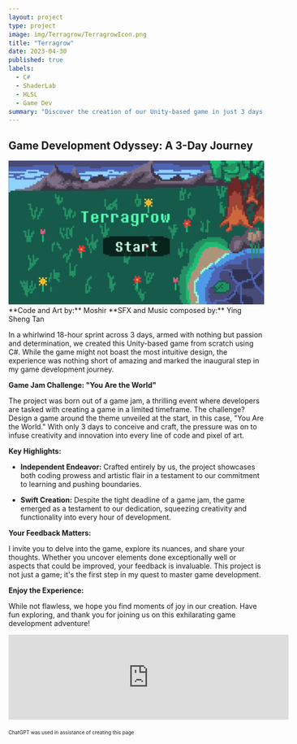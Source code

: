 ```yaml
---
layout: project
type: project
image: img/Terragrow/TerragrowIcon.png
title: "Terragrow"
date: 2023-04-30
published: true
labels:
  - C#
  - ShaderLab
  - HLSL
  - Game Dev
summary: "Discover the creation of our Unity-based game in just 3 days for a game jam, where we tackled the challenge of crafting a unique experience around the theme 'You Are the World'—coded from scratch, infused with passion, and a testament to our game development journey."
---
```

## **Game Development Odyssey: A 3-Day Journey**
<div class="text-center p-4">
  <img width="700px" src="../img/Terragrow/Terragrow.png" class="img-thumbnail" >
</div>
**Code and Art by:** Moshir  
**SFX and Music composed by:** Ying Sheng Tan

In a whirlwind 18-hour sprint across 3 days, armed with nothing but passion and determination, we created this Unity-based game from scratch using C#. While the game might not boast the most intuitive design, the experience was nothing short of amazing and marked the inaugural step in my game development journey.

**Game Jam Challenge: "You Are the World"**

The project was born out of a game jam, a thrilling event where developers are tasked with creating a game in a limited timeframe. The challenge? Design a game around the theme unveiled at the start, in this case, "You Are the World." With only 3 days to conceive and craft, the pressure was on to infuse creativity and innovation into every line of code and pixel of art.

**Key Highlights:**

- **Independent Endeavor:** Crafted entirely by us, the project showcases both coding prowess and artistic flair in a testament to our commitment to learning and pushing boundaries.

- **Swift Creation:** Despite the tight deadline of a game jam, the game emerged as a testament to our dedication, squeezing creativity and functionality into every hour of development.

**Your Feedback Matters:**

I invite you to delve into the game, explore its nuances, and share your thoughts. Whether you uncover elements done exceptionally well or aspects that could be improved, your feedback is invaluable. This project is not just a game; it's the first step in my quest to master game development.

**Enjoy the Experience:**

While not flawless, we hope you find moments of joy in our creation. Have fun exploring, and thank you for joining us on this exhilarating game development adventure!


<iframe frameborder="0" src="https://itch.io/embed/2041573" width="552" height="167"><a href="https://moshir.itch.io/terragrow">Terragrow by Moshir</a></iframe>


<sub><sup>ChatGPT was used in assistance of creating this page</sup></sub>